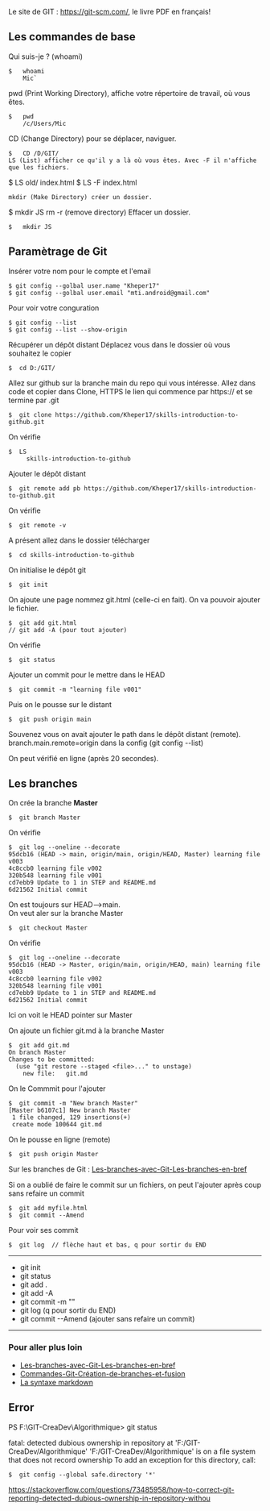 Le site de GIT : https://git-scm.com/, le livre PDF en français!

## Les commandes de base
Qui suis-je ? (whoami)
```
$   whoami
    Mic`
```
pwd (Print Working Directory), affiche votre répertoire de travail, où vous êtes.
```
$   pwd
    /c/Users/Mic
```
CD (Change Directory) pour se déplacer, naviguer.
```
$   CD /D/GIT/
LS (List) afficher ce qu'il y a là où vous êtes. Avec -F il n'affiche que les fichiers.
```
$   LS
     old/ 
     index.html
$   LS -F
     index.html
```
mkdir (Make Directory) créer un dossier.
```
$   mkdir JS
rm -r (remove directory) Effacer un dossier.
```
$   mkdir JS
```



## Paramètrage de Git
Insérer votre nom pour le compte et l'email
```
$ git config --golbal user.name "Kheper17"
$ git config --golbal user.email "mti.android@gmail.com"
```
Pour voir votre conguration
```
$ git config --list
$ git config --list --show-origin
```
Récupérer un dépôt distant
Déplacez vous dans le dossier où vous souhaitez le copier
```
$  cd D:/GIT/
```
Allez sur github sur la branche main du repo qui vous intéresse. Allez dans code et copier dans Clone, HTTPS le lien qui commence par https:// et se termine par .git
```
$  git clone https://github.com/Kheper17/skills-introduction-to-github.git
```
On vérifie
```
$  LS
     skills-introduction-to-github
```     
Ajouter le dépôt distant
```
$  git remote add pb https://github.com/Kheper17/skills-introduction-to-github.git
```
On vérifie
```
$  git remote -v
```
A présent allez dans le dossier télécharger
```
$  cd skills-introduction-to-github
```
On initialise le dépôt git
```
$  git init
```
On ajoute une page nommez git.html (celle-ci en fait).
On va pouvoir ajouter le fichier.
```
$  git add git.html
// git add -A (pour tout ajouter)
```
On vérifie
```
$  git status
```
Ajouter un commit pour le mettre dans le HEAD
```
$  git commit -m "learning file v001"
```
Puis on le pousse sur le distant
```
$  git push origin main
``` 
Souvenez vous on avait ajouter le path dans le dépôt distant (remote).
branch.main.remote=origin dans la config (git config --list)

On peut vérifié en ligne (après 20 secondes).


## Les branches

On crée la branche **Master**
```
$  git branch Master
```
On vérifie
```
$  git log --oneline --decorate
95dcb16 (HEAD -> main, origin/main, origin/HEAD, Master) learning file v003
4c8ccb0 learning file v002
320b548 learning file v001
cd7ebb9 Update to 1 in STEP and README.md
6d21562 Initial commit
```
On est toujours sur HEAD-->main. <br>
On veut aler sur la branche Master
```
$  git checkout Master
```
On vérifie
```
$  git log --oneline --decorate
95dcb16 (HEAD -> Master, origin/main, origin/HEAD, main) learning file v003
4c8ccb0 learning file v002
320b548 learning file v001
cd7ebb9 Update to 1 in STEP and README.md
6d21562 Initial commit
```
Ici on voit le HEAD pointer sur Master

On ajoute un fichier git.md à la branche Master
```
$  git add git.md
On branch Master
Changes to be committed:
  (use "git restore --staged <file>..." to unstage)
	new file:   git.md
```
On le Commmit pour l'ajouter
```
$  git commit -m "New branch Master"
[Master b6107c1] New branch Master
 1 file changed, 129 insertions(+)
 create mode 100644 git.md
```

On le pousse en ligne (remote)
```
$  git push origin Master
```
Sur les branches de Git : [Les-branches-avec-Git-Les-branches-en-bref](https://git-scm.com/book/fr/v2/Les-branches-avec-Git-Les-branches-en-bref)


Si on a oublié de faire le commit sur un fichiers, on peut l'ajouter après coup sans refaire un commit
```
$  git add myfile.html
$  git commit --Amend
```

Pour voir ses commit
```
$  git log  // flèche haut et bas, q pour sortir du END
```
---
* git init
* git status
* git add .
* git add -A
* git commit -m ""
* git log            (q pour sortir du END)
* git commit --Amend (ajouter sans refaire un commit)
---

### Pour aller plus loin
* [Les-branches-avec-Git-Les-branches-en-bref](https://git-scm.com/book/fr/v2/Les-branches-avec-Git-Les-branches-en-bref)
* [Commandes-Git-Création-de-branches-et-fusion](https://git-scm.com/book/fr/v2/Commandes-Git-Cr%C3%A9ation-de-branches-et-fusion)
* [La syntaxe markdown](https://docs.framasoft.org/fr/grav/markdown.html)



## Error 
PS F:\GIT-CreaDev\Algorithmique> git status

fatal: detected dubious ownership in repository at 'F:/GIT-CreaDev/Algorithmique'
'F:/GIT-CreaDev/Algorithmique' is on a file system that does not record ownership
To add an exception for this directory, call:
```
$  git config --global safe.directory '*' 
```
https://stackoverflow.com/questions/73485958/how-to-correct-git-reporting-detected-dubious-ownership-in-repository-withou



